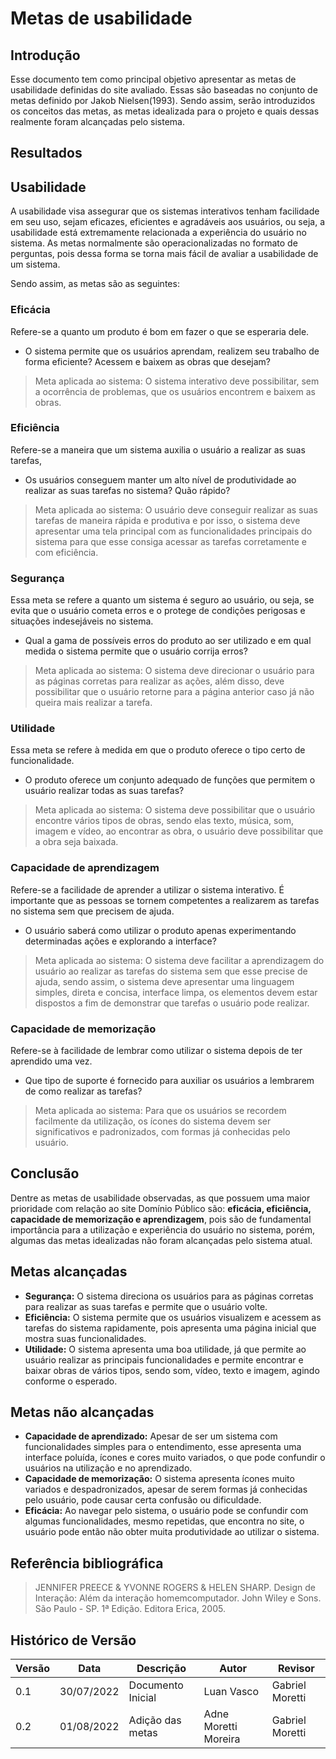 # Metas de usabilidade

## Introdução

Esse documento tem como principal objetivo apresentar as metas de usabilidade definidas do site avaliado. Essas são baseadas no conjunto de metas definido por Jakob Nielsen(1993). Sendo assim, serão introduzidos os conceitos das metas, as metas idealizada para o projeto e quais dessas realmente foram alcançadas pelo sistema.

## Resultados
## Usabilidade

A usabilidade visa assegurar que os sistemas interativos tenham facilidade em seu uso, sejam eficazes, eficientes e agradáveis aos usuários, ou seja, a usabilidade está extremamente relacionada a experiência do usuário no sistema. As metas normalmente são operacionalizadas no formato de perguntas, pois dessa forma se torna mais fácil de avaliar a usabilidade de um sistema.

Sendo assim, as metas são as seguintes:

### Eficácia

Refere-se a quanto um produto é  bom em fazer o que se esperaria dele.

- O sistema permite que os usuários aprendam, realizem seu trabalho de forma eficiente? Acessem e baixem as obras que desejam?
    
> Meta aplicada ao sistema: O sistema interativo deve possibilitar, sem a ocorrência de problemas, que os usuários encontrem e baixem as obras.

### Eficiência

Refere-se a maneira que um sistema auxilia o usuário a realizar as suas tarefas, 

- Os usuários conseguem manter um alto nível de produtividade ao realizar as suas tarefas no sistema? Quão rápido?

> Meta aplicada ao sistema: O usuário deve conseguir realizar as suas tarefas de maneira rápida e produtiva e por isso, o sistema deve apresentar uma tela principal com as funcionalidades principais do sistema para que esse consiga acessar as tarefas corretamente e com eficiência.

### Segurança

Essa meta se refere a quanto um sistema é seguro ao usuário, ou seja, se evita que o usuário cometa erros e o protege de condições perigosas e situações indesejáveis no sistema. 

- Qual a gama de possíveis erros do produto ao ser utilizado e em qual medida o sistema permite que o usuário corrija erros?

> Meta aplicada ao sistema: O sistema deve direcionar o usuário para as páginas corretas para realizar as ações, além disso, deve possibilitar que o usuário retorne para a página anterior caso já não queira mais realizar a tarefa.

### Utilidade 
Essa meta se refere à medida em que o produto oferece o tipo certo de funcionalidade.
- O produto oferece um conjunto adequado de funções que permitem o usuário realizar todas as suas tarefas?

> Meta aplicada ao sistema: O sistema deve possibilitar que o usuário encontre vários tipos de obras, sendo elas texto, música, som, imagem e vídeo, ao encontrar as obra, o usuário deve possibilitar que a obra seja baixada.

### Capacidade de aprendizagem 
Refere-se a facilidade de aprender a utilizar o sistema interativo. É importante que as pessoas se tornem competentes a realizarem as tarefas no sistema sem que precisem de ajuda.

- O usuário saberá como utilizar o produto apenas experimentando determinadas ações e explorando a interface?

> Meta aplicada ao sistema: O sistema deve facilitar a aprendizagem do usuário ao realizar as tarefas do sistema sem que esse precise de ajuda, sendo assim, o sistema deve apresentar uma linguagem simples, direta e concisa, interface limpa, os elementos devem estar dispostos a fim de demonstrar que tarefas o usuário pode realizar.

### Capacidade de memorização 
Refere-se à facilidade de lembrar como utilizar o sistema depois de ter aprendido uma vez.
- Que tipo de suporte é fornecido para auxiliar os usuários a lembrarem de como realizar as tarefas?

> Meta aplicada ao sistema: Para que os usuários se recordem facilmente da utilização, os ícones do sistema devem ser significativos e padronizados, com formas já conhecidas pelo usuário.



## Conclusão

Dentre as metas de usabilidade observadas, as que possuem uma maior prioridade com relação ao site Domínio Público são: **eficácia, eficiência, capacidade de memorização e aprendizagem**, pois são de fundamental importância para a utilização e experiência do usuário no sistema, porém, algumas das metas idealizadas não foram alcançadas pelo sistema atual.
## Metas alcançadas
 - **Segurança:** O sistema direciona os usuários para as páginas corretas para realizar as suas tarefas e permite que o usuário volte.
 - **Eficiência:** O sistema permite que os usuários visualizem e acessem as tarefas do sistema rapidamente, pois apresenta uma página inicial que mostra suas funcionalidades. 
- **Utilidade:** O sistema apresenta uma boa utilidade, já que permite ao usuário realizar as principais funcionalidades e permite encontrar e baixar obras de vários tipos, sendo som, vídeo, texto e imagem, agindo conforme o esperado. 

## Metas não alcançadas
- **Capacidade de aprendizado:** Apesar de ser um sistema com funcionalidades simples para o entendimento, esse apresenta uma interface poluída, ícones e cores muito variados, o que pode confundir o usuários na utilização e no aprendizado.
- **Capacidade de memorização:** O sistema apresenta ícones muito variados e despadronizados, apesar de serem formas já conhecidas pelo usuário, pode causar certa confusão ou dificuldade.
- **Eficácia:** Ao navegar pelo sistema, o usuário pode se confundir com algumas funcionalidades, mesmo repetidas, que encontra no site, o usuário pode então não obter muita produtividade ao utilizar o sistema.

## Referência bibliográfica
> JENNIFER PREECE & YVONNE ROGERS & HELEN SHARP. Design de Interação: Além da interação homemcomputador. John Wiley e Sons. São Paulo - SP. 1ª Edição. Editora Erica, 2005.

## Histórico de Versão

| Versão | Data | Descrição | Autor | Revisor |
|--------|------|-----------|-------|---------|
| 0.1 | 30/07/2022 | Documento Inicial | Luan Vasco | Gabriel Moretti |
| 0.2 | 01/08/2022 | Adição das metas | Adne Moretti Moreira | Gabriel Moretti |
